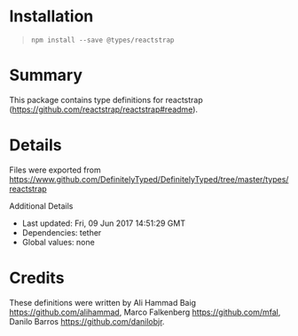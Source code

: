 # Installation
> `npm install --save @types/reactstrap`

# Summary
This package contains type definitions for reactstrap (https://github.com/reactstrap/reactstrap#readme).

# Details
Files were exported from https://www.github.com/DefinitelyTyped/DefinitelyTyped/tree/master/types/reactstrap

Additional Details
 * Last updated: Fri, 09 Jun 2017 14:51:29 GMT
 * Dependencies: tether
 * Global values: none

# Credits
These definitions were written by Ali Hammad Baig <https://github.com/alihammad>, Marco Falkenberg <https://github.com/mfal>, Danilo Barros <https://github.com/danilobjr>.
